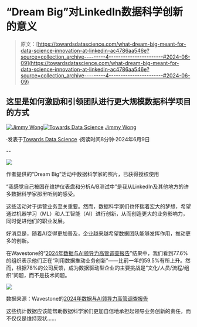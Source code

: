 # “Dream Big”对LinkedIn数据科学创新的意义

> 原文：[https://towardsdatascience.com/what-dream-big-meant-for-data-science-innovation-at-linkedin-ac4786aa546e?source=collection_archive---------4-----------------------#2024-06-09](https://towardsdatascience.com/what-dream-big-meant-for-data-science-innovation-at-linkedin-ac4786aa546e?source=collection_archive---------4-----------------------#2024-06-09)

## 这里是如何激励和引领团队进行更大规模数据科学项目的方式

[](https://medium.com/@aijimmy?source=post_page---byline--ac4786aa546e--------------------------------)[![Jimmy Wong](../Images/cdaccbfe070eaecbff75fe3330effda8.png)](https://medium.com/@aijimmy?source=post_page---byline--ac4786aa546e--------------------------------)[](https://towardsdatascience.com/?source=post_page---byline--ac4786aa546e--------------------------------)[![Towards Data Science](../Images/a6ff2676ffcc0c7aad8aaf1d79379785.png)](https://towardsdatascience.com/?source=post_page---byline--ac4786aa546e--------------------------------) [Jimmy Wong](https://medium.com/@aijimmy?source=post_page---byline--ac4786aa546e--------------------------------)

·发表于[Towards Data Science](https://towardsdatascience.com/?source=post_page---byline--ac4786aa546e--------------------------------) ·阅读时间8分钟·2024年6月9日

--

![](../Images/5ace08f0abb153adc486f72a713b0812.png)

作者提供的“Dream Big”活动中数据科学家的照片，已获得授权使用

“我感觉自己被困在维护仪表盘和分析A/B测试中”是我从LinkedIn及其他地方的许多数据科学家那里听到的感受。

这些活动对于运营业务至关重要。然而，数据科学家们也怀揣着宏大的梦想，希望通过机器学习（ML）和人工智能（AI）进行创新，从而创造更大的业务影响力，同时促进他们的职业发展。

好消息是，随着AI变得更加普及，企业越来越希望数据团队能够发挥作用，推动更多的创新。

在Wavestone的“[2024年数据与AI领导力高管调查报告](https://wwa.wavestone.com/app/uploads/2023/12/DataAI-ExecutiveLeadershipSurveyFinalAsset.pdf)”结果中，我们看到77.6%的组织表示他们正在“利用数据推动业务创新”——比前一年的59.5%有所上升。然而，根据78%的公司反馈，成为数据驱动型企业的主要挑战是“文化/人员/流程/组织”问题，而不是技术问题。

![](../Images/8dcdeec91deb3de7ae19200642163a1f.png)

数据来源：Wavestone的[2024年数据与AI领导力高管调查报告](https://wwa.wavestone.com/app/uploads/2023/12/DataAI-ExecutiveLeadershipSurveyFinalAsset.pdf)

这些统计数据应该能帮助数据科学家们更加自信地承担起领导业务创新的责任，而不仅仅是维持现状……

